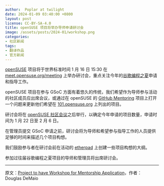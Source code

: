 ```yaml
---
author:  Poplar at twilight
date: 2024-01-09 03:40:00 +0800
layout: post
license: CC-BY-SA-4.0
title: openSUSE 项目将举办导师申请研讨会
image: /assets/posts/2024-01/workshop.png
categories:
- 社区新闻
tags:
- 翻译作品
- 官方新闻
---
```


[openSUSE] 项目将于世界标准时间 1 月 16 日 15:30 在 [meet.opensuse.org/meeting] 上举办研讨会，重点关注今年的[谷歌编程之夏]申请和指导工作。

[openSUSE]: https://www.opensuse.org/
[meet.opensuse.org/meeting]: https://meet.opensuse.org/meeting
[谷歌编程之夏]: https://summerofcode.withgoogle.com/

openSUSE 项目在参与 GSoC 方面有着悠久的传统，我们希望作为导师参与活动的社区成员应出席会议，或通过在 openSUSE 的 [GitHub Mentoring] 项目上打开一个问题来更新他们希望在 [101.opensuse.org] 上列出的项目。

[GitHub Mentoring]: https://github.com/openSUSE/mentoring
[101.opensuse.org]: https://101.opensuse.org/

研讨会将在 [openSUSE 社区会议]之后举行，以确定今年申请的项目数量，申请时间为 1 月 22 日至 2 月 6 日。

[openSUSE 社区会议]: https://calendar.opensuse.org/teams/marketing/events/tuesday_weekly_meeting

在管理员提交 GSoC 申请之前，研讨会将为导师和希望参与指导工作的人员提供足够的时间来描述几个项目构想。

我们鼓励参与者在研讨会前在活动的 [etherpad] 上创建一些项目构想的大纲。

[etherpad]: https://etherpad.opensuse.org/p/GSoC2024WS

参加过往届谷歌编程之夏项目的导师和管理员将出席研讨会。

------

原文：[Project to have Workshop for Mentorship Application](https://news.opensuse.org/2024/01/09/project-plans-workshop-for-gsoc-mentorship/)，作者：	Douglas DeMaio
